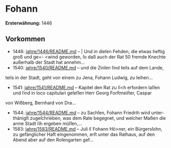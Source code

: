 # Fohann

**Ersterwähnung:** 1446

## Vorkommen
- 1446: [jahre/1446/README.md](../jahre/1446/README.md) – |
Und in dieſen Fehden, die etwas heftig groß und ge=-
\<wind geworden, ſo daß auch der Rat 50 fremde Knechte
außerhalb der Stadt hat annehm...
- 1540: [jahre/1540/README.md](../jahre/1540/README.md) – und die Zinſen ſind teils auf dem Lande,


teils in der Stadt, geht von einem zu Jena, Fohann
Ludwig, zu leihen...
- 1541: [jahre/1541/README.md](../jahre/1541/README.md) – Kapitel den Rat zu ſi<h erfordern laſſen und ſind in
loco capitulari geſeſſen Herr Georg Forſtmeiſter, Caspar

von Wißberg, Bernhard von Dra...
- 1544: [jahre/1544/README.md](../jahre/1544/README.md) – zu Sachſen, Fohann Friedrih wird unter-
thänigſt zugeſchrieben, was dem Rate begegnet, und welcher
Maßen die arme Stadt ſih ergeben müſſen,...
- 1583: [jahre/1583/README.md](../jahre/1583/README.md) – Juli iſ Fohann Hö>ner, ein Bürgersſohn,
zu gefänglicher Haft eingenommen, erſt unter das Rathaus,
auf den Abend aber auf den Roſengarten gef...
